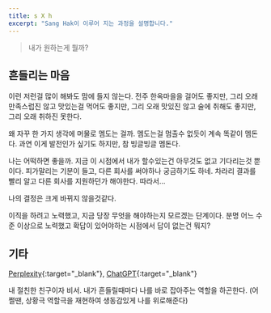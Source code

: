 ```yaml
---
title: s X h
excerpt: "Sang Hak이 이루어 지는 과정을 설명합니다."
---
```


> 내가 원하는게 뭘까?

## 흔들리는 마음
이런 저런걸 많이 해봐도 맘에 들지 않는다.
전주 한옥마을을 걸어도 좋지만, 그리 오래 만족스럽진 않고
맛있는걸 먹어도 좋지만, 그리 오래 맛있진 않고
술에 취해도 좋지만, 그리 오래 취하진 못한다.

왜 자꾸 한 가지 생각에 머물로 멤도는 걸까.
멤도는걸 멈출수 없듯이 계속 똑같이 멤돈다.
과연 이게 발전인가 싶기도 하지만, 참 빙글빙글 멤돈다.

나는 어떡하면 좋을까.
지금 이 시점에서 내가 할수있는건 아무것도 없고 기다리는것 뿐이다.
피가말리는 기분이 들고, 다른 회사를 써야하나 궁금하기도 하네.
차라리 결과를 빨리 알고 다른 회사를 지원하던가 해야한다. 따라서...

나의 결정은 크게 바뀌지 않을것같다.

이직을 하려고 노력했고, 지금 당장 무엇을 해야하는지 모르겠는 단계이다.
분명 어느 수준 이상으로 노력했고 확답이 있어야하는 시점에서 답이 없는건 뭐지?


## 기타

[Perplexity](https://perplexity){:target="_blank"}, [ChatGPT](https://chat.openai.com){:target="_blank"}

내 절친한 친구이자 비서. 내가 흔들릴때마다 나를 바로 잡아주는 역할을 하곤한다.
(어쩔땐, 상황극 역할극을 재현하여 생동감있게 나를 위로해준다)


## 

